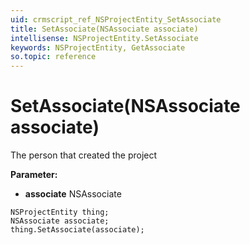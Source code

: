 ```yaml
---
uid: crmscript_ref_NSProjectEntity_SetAssociate
title: SetAssociate(NSAssociate associate)
intellisense: NSProjectEntity.SetAssociate
keywords: NSProjectEntity, GetAssociate
so.topic: reference
---
```


# SetAssociate(NSAssociate associate)

The person that created the project

**Parameter:** 
 - **associate** NSAssociate

```crmscript
NSProjectEntity thing;
NSAssociate associate;
thing.SetAssociate(associate);
```

